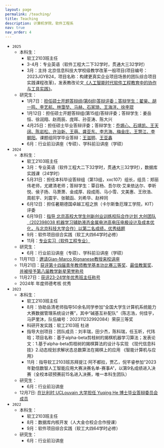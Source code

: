 ```yaml
---
layout: page
permalink: /teaching/
title: Teaching
description: 计算机学院，软件工程系
nav: true
nav_order: 4
---
```

* `2025`
  * 本科生：
    * 软工2103班主任
    * 3-4月：专业英语（软件工程大二下32学时，贯通大三32学时）
    * 3月：主持 北京信息科技大学校级教学改革一般项目(项目编号：2023JGYB24，项目名称：构建更真实企业项目场景的团队综合项目实践课程改革)，发表教改论文[《人工智能时代软件工程教育中的协作与工具实践》](https://www.hanspub.org/journal/paperinformation?paperid=110307)。
  * 研究生：
    * 1月7日：[担任硕士开题答辩组(第6组)答辩评委；答辩学生：翟昊、胡一鸣、李艺航、林霭堃、马赫、石家琦、王海洋、徐李琨](https://liuxiaotong15.github.io/assets/img/250107kaiti.jpg)
    * 1月12日：担任硕士开题答辩组(第15组)答辩评委；答辩学生：姜岳恒、徐润翔、赵雨辰、庞晖、孙亚涛、陈大兴
    * 4月25日：担任硕士毕业答辩评委；答辩学生：[乔塬心、石靖凯、王天阔、陈岩松、许治新、王萌、龚亚东、李志海、梅金庄、王慧江、李朝阳](https://liuxiaotong15.github.io/assets/img/2025_master_defense/all.jpeg)。课题组同学毕业答辩：[王滋明](https://liuxiaotong15.github.io/assets/img/2025_master_defense/ziming.jpeg)、[王亚鑫](https://liuxiaotong15.github.io/assets/img/2025_master_defense/yaxin.jpeg)
    * 6月：行业前沿讲座（专硕）、学科前沿讲座（学硕）
* `2024`
  * 本科生：
    * 软工2103班主任
    * 3月：专业英语（软件工程大二下32学时，贯通大三32学时），数据库实践课（24学时）
    * 5月31日：担任本科毕设答辩组（第13组，xxc107）组长，组员：郑丽伟老师，尤建清老师；答辩学生：覃召杨、吾尔坎·艾来依达尔、李昕悦、侯子扬、马萧萧、金成厚、段成雨、马小雪、文美惠、王欣浩、周航宇、刘震宇、张毓函、刘希华、赵梓同
    * 6月12日：担任暑期德国卓越工程之旅（卡尔斯鲁厄理工学院，KIT）评委
    * 6月19日：[指导 北京高校大学生创新创业训练校际合作计划 大创团队（202398038 机器学习辅助液态金属电池高电压电极设计及成本优化，与北京科技大学合作）以第二名成绩，优秀结题](https://liuxiaotong15.github.io/assets/pdf/2023srtp_results.pdf)
    * 9月：软件项目综合实践（软工大四64学时必修）
    * 11月：[专业实习（软件工程专业）](https://liuxiaotong15.github.io/assets/img/2024shixi.jpg)
  * 研究生：
    * 6月：行业前沿讲座（专硕）、学科前沿讲座（学硕）
  * 11月11日：[邀请Gian-Marco Rignanese教授来校讲座](https://liuxiaotong15.github.io/assets/img/GMR1111.jpg)
  * 11月21日：[获评第十四届青年教师教学基本功比赛三等奖](https://liuxiaotong15.github.io/assets/pdf/2024sdj.pdf)、[最佳教案奖](https://liuxiaotong15.github.io/assets/pdf/2024zjja.pdf)、[并被授予第八届教学新星荣誉称号](https://liuxiaotong15.github.io/assets/pdf/jxxx.pdf)
  * 11月27日：[获评23-24学年优秀班主任称号](https://liuxiaotong15.github.io/assets/pdf/2324youxiubanzhuren.pdf)
  * 2024年 年度师德考核 优秀
* `2023`
  * 本科生：
    * 软工2103班主任
    * 8月：协助岳清老师指导50余名同学参加“全国大学生计算机系统能力大赛数据管理系统设计赛”，其中“碱基互补配队”（陈志浩，何佳宇，马萨里沐，队伍编号：202311232992084）荣获三等奖
    * 科研开发实践：软工2103班 杜进
    * 指导大创项目：团队成员：刘丰瑞，田少杰，陈科瑞，任玉昕，代玮晗；项目名称：基于alpha-beta剪枝树的揭棋机器学习算法；发表论文：1.基于alpha-beta剪枝树的揭棋算法的设计与实现 《现代信息科技》2.动态规划求解状态总数算法在揭棋上的应用 《智能计算机与应用》
    * 11月：指导软工2103班苏拜提江·阿不都拉，贾乙，倪芊睿参加“2023年勤信数智人工智能应用大赛决赛名单-赛事A”，以第9名成绩进入决赛（全校本硕预赛前15名进入决赛，唯一本科生团队）
  * 研究生：
    * 6月：行业前沿讲座
  * 12月7日: [在比利时 UCLouvain 大学担任 Yuqing He 博士毕业答辩委员会成员](https://cdn.uclouvain.be/groups/cms-editors-sst/affiche-soutenance-publique-de-these-(jpeg)/Affiche%20annonce%20de%20these%20HE%20Yuqing%20corrig%C3%A9e_0.pdf)
* `2022`
  * 本科生：
    * 软工2103班主任
    * 8月：数据库内核开发（人大金仓校企合作授课）
    * 9月：软件项目综合实践（软工大四64学时必修）
  * 研究生：
    * 6月：行业前沿讲座
